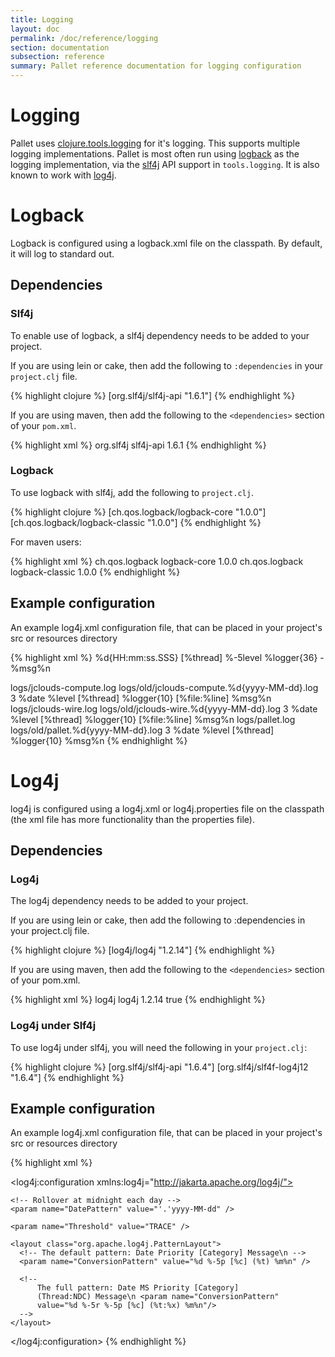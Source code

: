 ```yaml
---
title: Logging
layout: doc
permalink: /doc/reference/logging
section: documentation
subsection: reference
summary: Pallet reference documentation for logging configuration
---
```


# Logging

Pallet uses [clojure.tools.logging](http://clojure.github.com/tools.logging) for
it's logging. This supports multiple logging implementations. Pallet is most
often run using [logback](http://logback.qos.ch/) as the logging implementation,
via the [slf4j](http://slf4j.org) API support in `tools.logging`. It is also
known to work with [log4j](http://logging.apache.org/log4j).

# Logback

Logback is configured using a logback.xml file on the classpath. By default, it will log to standard out.

## Dependencies

### Slf4j

To enable use of logback, a slf4j dependency needs to be added to your project.

If you are using lein or cake, then add the following to `:dependencies` in
your `project.clj` file.

{% highlight clojure %}
[org.slf4j/slf4j-api "1.6.1"]
{% endhighlight %}

If you are using maven, then add the following to the `<dependencies>` section of your `pom.xml`.

{% highlight xml %}
      <dependency>
        <groupId>org.slf4j</groupId>
        <artifactId>slf4j-api</artifactId>
        <version>1.6.1</version>
      </dependency>
{% endhighlight %}


### Logback

To use logback with slf4j, add the following to `project.clj`.

{% highlight clojure %}
[ch.qos.logback/logback-core "1.0.0"]
[ch.qos.logback/logback-classic "1.0.0"]
{% endhighlight %}

For maven users:

{% highlight xml %}
      <dependency>
        <groupId>ch.qos.logback</groupId>
        <artifactId>logback-core</artifactId>
        <version>1.0.0</version>
      </dependency>
      <dependency>
        <groupId>ch.qos.logback</groupId>
        <artifactId>logback-classic</artifactId>
        <version>1.0.0</version>
      </dependency>
{% endhighlight %}

## Example configuration

An example log4j.xml configuration file, that can be placed in your project's src or resources directory

{% highlight xml %}
<configuration scan="true" scanPeriod="1 seconds" debug="false">
  <appender name="CONSOLE" class="ch.qos.logback.core.ConsoleAppender">
    <encoder>
      <pattern>%d{HH:mm:ss.SSS} [%thread] %-5level %logger{36} - %msg%n</pattern>
    </encoder>
  </appender>

  <appender name="COMPUTEFILE" class="ch.qos.logback.core.rolling.RollingFileAppender">
    <file>logs/jclouds-compute.log</file>
    <rollingPolicy class="ch.qos.logback.core.rolling.TimeBasedRollingPolicy">
      <fileNamePattern>logs/old/jclouds-compute.%d{yyyy-MM-dd}.log</fileNamePattern>
      <maxHistory>3</maxHistory>
    </rollingPolicy>
    <encoder>
      <pattern>%date %level [%thread] %logger{10} [%file:%line] %msg%n</pattern>
    </encoder>
  </appender>

  <appender name="WIREFILE" class="ch.qos.logback.core.rolling.RollingFileAppender">
    <file>logs/jclouds-wire.log</file>
    <rollingPolicy class="ch.qos.logback.core.rolling.TimeBasedRollingPolicy">
      <fileNamePattern>logs/old/jclouds-wire.%d{yyyy-MM-dd}.log</fileNamePattern>
      <maxHistory>3</maxHistory>
    </rollingPolicy>
    <encoder>
      <pattern>%date %level [%thread] %logger{10} [%file:%line] %msg%n</pattern>
    </encoder>
  </appender>

  <appender name="PALLETFILE" class="ch.qos.logback.core.rolling.RollingFileAppender">
    <file>logs/pallet.log</file>
    <rollingPolicy class="ch.qos.logback.core.rolling.TimeBasedRollingPolicy">
      <fileNamePattern>logs/old/pallet.%d{yyyy-MM-dd}.log</fileNamePattern>
      <maxHistory>3</maxHistory>
    </rollingPolicy>
    <encoder>
      <pattern>%date %level [%thread] %logger{10} %msg%n</pattern>
    </encoder>
  </appender>

  <logger name="jclouds.headers" level="DEBUG">
    <appender-ref ref="WIREFILE" />
  </logger>

  <logger name="jclouds.wire" level="DEBUG">
    <appender-ref ref="WIREFILE" />
  </logger>

  <logger name="jclouds.compute" level="DEBUG">
    <appender-ref ref="COMPUTEFILE" />
  </logger>

  <logger name="jclouds.ssh" level="DEBUG">
    <appender-ref ref="COMPUTEFILE" />
  </logger>

  <logger name="pallet" level="DEBUG">
    <appender-ref ref="PALLETFILE" />
  </logger>

  <root level="INFO">
    <appender-ref ref="CONSOLE" />
  </root>

</configuration>
{% endhighlight %}


# Log4j

log4j is configured using a log4j.xml or log4j.properties file on the classpath (the xml file has more functionality than the properties file).

## Dependencies

### Log4j

The log4j dependency needs to be added to your project.

If you are using lein or cake, then add the following to :dependencies in your project.clj file.

{% highlight clojure %}
[log4j/log4j "1.2.14"]
{% endhighlight %}

If you are using maven, then add the following to the `<dependencies>` section of your pom.xml.

{% highlight xml %}
<dependency>
    <groupId>log4j</groupId>
    <artifactId>log4j</artifactId>
    <version>1.2.14</version>
    <optional>true</optional>
</dependency>
{% endhighlight %}

### Log4j under Slf4j

To use log4j under slf4j, you will need the following in your `project.clj`:

{% highlight clojure %}
[org.slf4j/slf4j-api "1.6.4"]
[org.slf4j/slf4f-log4j12 "1.6.4"]
{% endhighlight %}

## Example configuration

An example log4j.xml configuration file, that can be placed in your project's src or resources directory

{% highlight xml %}
<?xml version="1.0" encoding="UTF-8" ?>
<!DOCTYPE log4j:configuration SYSTEM "log4j.dtd">

<log4j:configuration xmlns:log4j="http://jakarta.apache.org/log4j/">
  <appender name="console" class="org.apache.log4j.ConsoleAppender">
    <param name="Target" value="System.out"/>
    <param name="Threshold" value="INFO" />
    <layout class="org.apache.log4j.PatternLayout">
      <param name="ConversionPattern" value="%-5p %c{1} - %m%n"/>
    </layout>
  </appender>

  <appender name="COMPUTEFILE" class="org.apache.log4j.DailyRollingFileAppender">
    <param name="File" value="logs/jclouds-compute.log" />
    <param name="Append" value="true" />
    <param name="DatePattern" value="'.'yyyy-MM-dd" />
    <param name="Threshold" value="TRACE" />
    <layout class="org.apache.log4j.PatternLayout">
      <param name="ConversionPattern" value="%d %-5p [%c] (%t) %m%n" />
    </layout>
  </appender>

  <appender name="WIREFILE" class="org.apache.log4j.DailyRollingFileAppender">
    <param name="File" value="logs/jclouds-wire.log" />
    <param name="Append" value="true" />

    <!-- Rollover at midnight each day -->
    <param name="DatePattern" value="'.'yyyy-MM-dd" />

    <param name="Threshold" value="TRACE" />

    <layout class="org.apache.log4j.PatternLayout">
      <!-- The default pattern: Date Priority [Category] Message\n -->
      <param name="ConversionPattern" value="%d %-5p [%c] (%t) %m%n" />

      <!--
          The full pattern: Date MS Priority [Category]
          (Thread:NDC) Message\n <param name="ConversionPattern"
          value="%d %-5r %-5p [%c] (%t:%x) %m%n"/>
      -->
    </layout>
  </appender>

  <appender name="PALLETFILE" class="org.apache.log4j.DailyRollingFileAppender">
    <param name="File" value="logs/pallet.log" />
    <param name="Append" value="true" />
    <param name="DatePattern" value="'.'yyyy-MM-dd" />
    <param name="Threshold" value="TRACE" />
    <layout class="org.apache.log4j.PatternLayout">
      <param name="ConversionPattern" value="%d %-5p [%c] (%t) %m%n" />
    </layout>
  </appender>

  <appender name="ASYNCCOMPUTE" class="org.apache.log4j.AsyncAppender">
    <appender-ref ref="COMPUTEFILE" />
  </appender>

  <appender name="ASYNCWIRE" class="org.apache.log4j.AsyncAppender">
    <appender-ref ref="WIREFILE" />
  </appender>

  <category name="jclouds.headers">
    <priority value="DEBUG" />
    <appender-ref ref="ASYNCWIRE" />
  </category>

  <category name="jclouds.wire">
    <priority value="DEBUG" />
    <appender-ref ref="ASYNCWIRE" />
  </category>

  <category name="jclouds.compute">
    <priority value="TRACE" />
    <appender-ref ref="ASYNCCOMPUTE" />
    <appender-ref ref="console" />
  </category>

  <category name="pallet">
    <priority value="TRACE" />
    <appender-ref ref="PALLETFILE" />
  </category>

  <category name="jclouds.ssh">
    <priority value="DEBUG" />
    <appender-ref ref="ASYNCCOMPUTE" />
  </category>

  <root>
    <priority value ="info" />
    <appender-ref ref="console" />
  </root>

</log4j:configuration>
{% endhighlight %}
